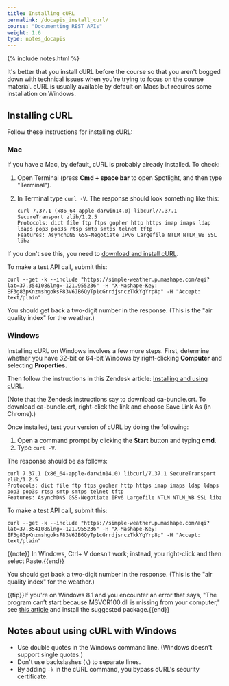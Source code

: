 ```yaml
---
title: Installing cURL
permalink: /docapis_install_curl/
course: "Documenting REST APIs"
weight: 1.6
type: notes_docapis
---
```

{% include notes.html %}

It's better that you install cURL before the course so that you aren't bogged down with technical issues when you're trying to focus on the course material. cURL is usually available by default on Macs but requires some installation on Windows.

## Installing cURL

Follow these instructions for installing cURL:

### Mac
If you have a Mac, by default, cURL is probably already installed. To check:

1. Open Terminal (press **Cmd + space bar** to open Spotlight, and then type "Terminal").
2. In Terminal type `curl -V`. The response should look something like this:

    ```
    curl 7.37.1 (x86_64-apple-darwin14.0) libcurl/7.37.1 SecureTransport zlib/1.2.5
    Protocols: dict file ftp ftps gopher http https imap imaps ldap ldaps pop3 pop3s rtsp smtp smtps telnet tftp
    Features: AsynchDNS GSS-Negotiate IPv6 Largefile NTLM NTLM_WB SSL libz
    ```

If you don't see this, you need to [download and install cURL](http://curl.haxx.se/).

To make a test API call, submit this:

```
curl --get -k --include "https://simple-weather.p.mashape.com/aqi?lat=37.354108&lng=-121.955236" -H "X-Mashape-Key: EF3g83pKnzmshgoksF83V6JB6QyTp1cGrrdjsnczTkkYgYrp8p" -H "Accept: text/plain"
```

You should get back a two-digit number in the response. (This is the "air quality index" for the weather.)

### Windows

Installing cURL on Windows involves a few more steps. First, determine whether you have 32-bit or 64-bit Windows by right-clicking **Computer** and selecting **Properties.**

Then follow the instructions in this Zendesk article: [Installing and using cURL](https://support.zendesk.com/hc/en-us/articles/203691436-Installing-and-using-cURL#install).

(Note that the Zendesk instructions say to download ca-bundle.crt. To download ca-bundle.crt, right-click the link and choose Save Link As (in Chrome).)

Once installed, test your version of cURL by doing the following:

1. Open a command prompt by clicking the **Start** button and typing **cmd**.
2. Type `curl -V`.

The response should be as follows:

```
curl 7.37.1 (x86_64-apple-darwin14.0) libcurl/7.37.1 SecureTransport zlib/1.2.5
Protocols: dict file ftp ftps gopher http https imap imaps ldap ldaps pop3 pop3s rtsp smtp smtps telnet tftp
Features: AsynchDNS GSS-Negotiate IPv6 Largefile NTLM NTLM_WB SSL libz
```

To make a test API call, submit this:

```
curl --get -k --include "https://simple-weather.p.mashape.com/aqi?lat=37.354108&lng=-121.955236" -H "X-Mashape-Key: EF3g83pKnzmshgoksF83V6JB6QyTp1cGrrdjsnczTkkYgYrp8p" -H "Accept: text/plain"
```

{{note}} In Windows, Ctrl+ V doesn't work; instead, you right-click and then select Paste.{{end}}

You should get back a two-digit number in the response. (This is the "air quality index" for the weather.)

{{tip}}If you're on Windows 8.1 and you encounter an error that says, "The program can’t start because MSVCR100.dll is missing from your computer," see <a href="http://www.faqforge.com/windows/fix-the-program-cant-start-because-msvcr100-dll-is-missing-from-your-computer-error-on-windows/">this article</a> and install the suggested package.{{end}}

## Notes about using cURL with Windows

* Use double quotes in the Windows command line. (Windows doesn't support single quotes.)
* Don't use backslashes (`\`) to separate lines.
* By adding `-k` in the cURL command, you bypass cURL's security certificate. 


